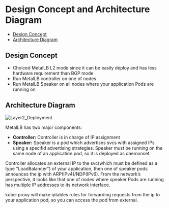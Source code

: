 # Design Concept and Architecture Diagram

* [Design Concept](#design-concept)
* [Architecture Diagram](#architecture-diagram)

## Design Concept

* Choiced MetalLB L2 mode since it can be easily deploy and has less hardware requirement than BGP mode
* Run MetalLB controller on one of nodes
* Run MetalLB Speaker on all nodes where your application Pods are running on

## Architecture Diagram

![Layer2_Deployment](Images/MetalLB_L2_Deploy.PNG)

MetalLB has two major components:
* **Controller:** Controller is in charge of IP assignment
* **Speaker:** Speaker is a pod which advertises svcs with assigned IPs using a specifid advertising strategies. Speaker must be running on the same node of an application pod, so it is deployed as daemonset

Controller allocates an external IP to the svc(which must be defined as a type "LoadBalancer") of your application, then one of speaker pods announces the ip with ARP(IPv4)/NDP(IPv6). From the network’s perspective, it looks like that one of nodes where speaker Pods are running has multiple IP addresses to its network interface.

kube-proxy will make iptables rules for forwarding requests from the ip to your application pod, so you can access the pod from external.